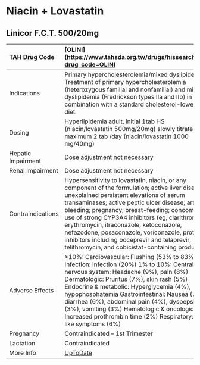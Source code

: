 # Niacin + Lovastatin

## Linicor F.C.T. 500/20mg

| TAH Drug Code      | [OLINI](https://www.tahsda.org.tw/drugs/hissearch.php?drug_code=OLINI                                                                                                                                                                                                                                                                                                                                                                                                                                  |
|:-------------------|:-------------------------------------------------------------------------------------------------------------------------------------------------------------------------------------------------------------------------------------------------------------------------------------------------------------------------------------------------------------------------------------------------------------------------------------------------------------------------------------------------------|
| Indications        | Primary hypercholesterolemia/mixed dyslipidemia: Treatment of primary hypercholesterolemia (heterozygous familial and nonfamilial) and mixed dyslipidemia (Fredrickson types IIa and IIb) in combination with a standard cholesterol-lowering diet.                                                                                                                                                                                                                                                    |
| Dosing             | Hyperlipidemia adult, initial 1tab HS (niacin/lovastatin 500mg/20mg) slowly titrate up. maximum 2 tab /day (niacin/lovastatin 1000 mg/40mg)                                                                                                                                                                                                                                                                                                                                                            |
| Hepatic Impairment | Dose adjustment not necessary                                                                                                                                                                                                                                                                                                                                                                                                                                                                          |
| Renal Impairment   | Dose adjustment not necessary                                                                                                                                                                                                                                                                                                                                                                                                                                                                          |
| Contraindications  | Hypersensitivity to lovastatin, niacin, or any component of the formulation; active liver disease; unexplained persistent elevations of serum transaminases; active peptic ulcer disease; arterial bleeding; pregnancy; breast-feeding; concomitant use of strong CYP3A4 inhibitors (eg, clarithromycin, erythromycin, itraconazole, ketoconazole, nefazodone, posaconazole, voriconazole, protease inhibitors including boceprevir and telaprevir, telithromycin, and cobicistat-containing products) |
| Adverse Effects    | >10%: Cardiovascular: Flushing (53% to 83%) Infection: Infection (20%) 1% to 10%: Central nervous system: Headache (9%), pain (8%) Dermatologic: Pruritus (7%), skin rash (5%) Endocrine & metabolic: Hyperglycemia (4%), hypophosphatemia Gastrointestinal: Nausea (7%), diarrhea (6%), abdominal pain (4%), dyspepsia (3%), vomiting (3%) Hematologic & oncologic: Increased prothrombin time (2%) Respiratory: Flu-like symptoms (6%)                                                               |
| Pregnancy          | Contraindicated – 1st Trimester                                                                                                                                                                                                                                                                                                                                                                                                                                                                        |
| Lactation          | Contraindicated                                                                                                                                                                                                                                                                                                                                                                                                                                                                                        |
| More Info          | [UpToDate](https://www.uptodate.com/contents/niacin-and-lovastatin-drug-information)                                                                                                                                                                                                                                                                                                                                                                                                                   |

